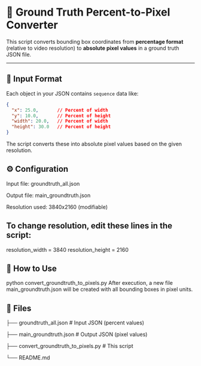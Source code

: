 # 📐 Ground Truth Percent-to-Pixel Converter

This script converts bounding box coordinates from **percentage format** (relative to video resolution) to **absolute pixel values** in a ground truth JSON file.

---

## 🧾 Input Format

Each object in your JSON contains `sequence` data like:

```json
{
  "x": 25.0,       // Percent of width
  "y": 10.0,       // Percent of height
  "width": 20.0,   // Percent of width
  "height": 30.0   // Percent of height
}
```
The script converts these into absolute pixel values based on the given resolution.

## ⚙️ Configuration
Input file: groundtruth_all.json

Output file: main_groundtruth.json

Resolution used: 3840x2160 (modifiable)

## To change resolution, edit these lines in the script:

resolution_width = 3840
resolution_height = 2160

## 🚀 How to Use

python convert_groundtruth_to_pixels.py
After execution, a new file main_groundtruth.json will be created with all bounding boxes in pixel units.

## 📂 Files

├── groundtruth_all.json         # Input JSON (percent values)

├── main_groundtruth.json        # Output JSON (pixel values)

├── convert_groundtruth_to_pixels.py  # This script

└── README.md
